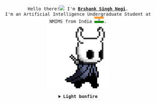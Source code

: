 <p align="center">
  <br>
  <samp>
    Hello there!<img src="https://media.giphy.com/media/hvRJCLFzcasrR4ia7z/giphy.gif" width="25px"> I'm <b><a rel="nofollow noopener noreferrer" target="_blank" href="https://www.linkedin.com/in/brshank-singh-negi/">Brshank Singh Negi</a></b>.
    <br>I'm an Artificial Intelligence Undergraduate Student at NMIMS from India <img src="https://github.com/hampusborgos/country-flags/blob/main/svg/in.svg" width="30">.<br>

</samp>

  <img src="https://raw.githubusercontent.com/TanZng/TanZng/master/assets/hollor_knight3.gif" width="200"/>

</p>


<details align="center">

<summary> <b> <samp> Light bonfire </samp></b></summary>
<samp>
 <b><h2 style="color: #fc6203">B O N F I R E &nbsp; L I T !</h2> </b>

<img src="https://raw.githubusercontent.com/TanZng/TanZng/master/assets/bonefire.gif" width="200"/>


  ----
  <a href="https://github.com/Brshank/ScotlandYard">
 <img align="center" src="https://github-readme-stats.vercel.app/api/pin/?username=Brshank&repo=ScotlandYard&theme=midnight-purple" />
</a>
  <a href="https://github.com/Brshank/Python">
  <img align="center" src="https://github-readme-stats.vercel.app/api/pin/?username=Brshank&repo=Python&theme=tokyonight" />

  <a href="https://github.com/Brshank/AI">
 <img align="center" src="https://github-readme-stats.vercel.app/api/pin/?username=Brshank&repo=AI&theme=tokyonight" />
 <a href="https://github.com/Brshank/cpp">
 <img align="center" src="https://github-readme-stats.vercel.app/api/pin/?username=Brshank&repo=cpp&theme=midnight-purple" />
</a>


<p align="center">
 
 ### What I'm currently learning:


<img src="https://img.icons8.com/color/48/000000/c-plus-plus-logo.png" width="35px">&nbsp;&nbsp;&nbsp;&nbsp;
<img src="https://cdn.jsdelivr.net/gh/devicons/devicon@latest/icons/python/python-original.svg" width="35px">&nbsp;&nbsp;&nbsp;&nbsp;
<img src="https://cdn.jsdelivr.net/gh/devicons/devicon@latest/icons/flutter/flutter-original.svg" width="35px">&nbsp;&nbsp;&nbsp;&nbsp;


  ## My activities
<a href="https://github.com/Brshank/">
  <img width=450 height=170 align="center" src="https://github-readme-stats.vercel.app/api?username=Brshank&theme=tokyonight&show_icons=true&bg_color=0D1117&hide_border=true" />
</a>
<a href="https://github.com/Brshank/">
  <img align="center" src="https://github-readme-stats.vercel.app/api/top-langs/?username=Brshank&theme=midnight-purple&layout=compact&bg_color=0D1117&hide_border=true" />
</a>
 
  ## My Profile Visited-
 <a img align="center" alt='analytics' src="https://profile-counter.glitch.me/Brshank/count.svg" width='100px'> 
  </a>  
</p> 

 <img alt='analytics' src='https://profile-counter.glitch.me/Brshank/count.svg' width='350px'>
    
### 📫 How to reach me: 
<a href="https://linkedin.com/in/brshank-singh-negi" target="blank"><img align="center" src="https://raw.githubusercontent.com/rahuldkjain/github-profile-readme-generator/master/src/images/icons/Social/linked-in-alt.svg" alt="Brshank" height="30" width="40" />
   </a>
   
<a href="mailto:brsshanksn@gmail.com" target="_blank">
    <img src="https://www.svgrepo.com/show/223047/gmail.svg" width="25px">
</a>

</samp>
</details>
